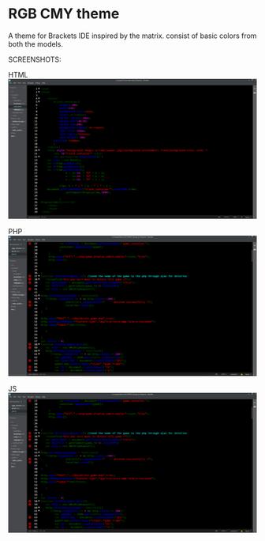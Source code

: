 # RGB CMY theme
A theme for Brackets IDE inspired by the matrix.
consist of basic colors from both the models.

SCREENSHOTS:

HTML
![HTML screenshot](/screenshots/1.png)

PHP
![PHP screenshot](/screenshots/3.png)

JS
![JS screenshot](/screenshots/3.png)

